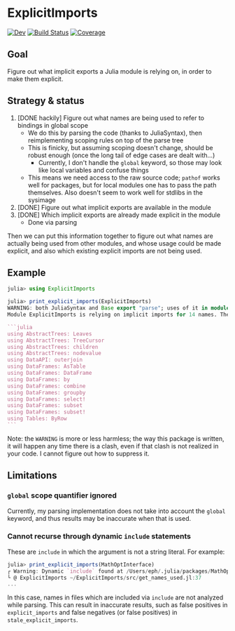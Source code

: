 # ExplicitImports

<!-- [![Stable](https://img.shields.io/badge/docs-stable-blue.svg)](https://ericphanson.github.io/ExplicitImports.jl/stable/) -->

[![Dev](https://img.shields.io/badge/docs-dev-blue.svg)](https://ericphanson.github.io/ExplicitImports.jl/dev/)
[![Build Status](https://github.com/ericphanson/ExplicitImports.jl/actions/workflows/CI.yml/badge.svg?branch=main)](https://github.com/ericphanson/ExplicitImports.jl/actions/workflows/CI.yml?query=branch%3Amain)
[![Coverage](https://codecov.io/gh/ericphanson/ExplicitImports.jl/branch/main/graph/badge.svg)](https://codecov.io/gh/ericphanson/ExplicitImports.jl)

## Goal

Figure out what implicit exports a Julia module is relying on, in order to make them explicit.

## Strategy & status

1. [DONE hackily] Figure out what names are being used to refer to bindings in global scope
   - We do this by parsing the code (thanks to JuliaSyntax), then reimplementing scoping rules on top of the parse tree
   - This is finicky, but assuming scoping doesn't change, should be robust enough (once the long tail of edge cases are dealt with...)
     - Currently, I don't handle the `global` keyword, so those may look like local variables and confuse things
   - This means we need access to the raw source code; `pathof` works well for packages, but for local modules one has to pass the path themselves. Also doesn't seem to work well for stdlibs in the sysimage
2. [DONE] Figure out what implicit exports are available in the module
3. [DONE] Which implicit exports are already made explicit in the module
   - Done via parsing

Then we can put this information together to figure out what names are actually being used from other modules, and whose usage could be made explicit, and also which existing explicit imports are not being used.

## Example

````julia
julia> using ExplicitImports

julia> print_explicit_imports(ExplicitImports)
WARNING: both JuliaSyntax and Base export "parse"; uses of it in module ExplicitImports must be qualified
Module ExplicitImports is relying on implicit imports for 14 names. These could be explicitly imported as follows:

```julia
using AbstractTrees: Leaves
using AbstractTrees: TreeCursor
using AbstractTrees: children
using AbstractTrees: nodevalue
using DataAPI: outerjoin
using DataFrames: AsTable
using DataFrames: DataFrame
using DataFrames: by
using DataFrames: combine
using DataFrames: groupby
using DataFrames: select!
using DataFrames: subset
using DataFrames: subset!
using Tables: ByRow
```

````

Note: the `WARNING` is more or less harmless; the way this package is written, it will happen any time there is a clash, even if that clash is not realized in your code. I cannot figure out how to suppress it.

## Limitations

### `global` scope quantifier ignored

Currently, my parsing implementation does not take into account the `global` keyword, and thus results may be inaccurate when that is used.

### Cannot recurse through dynamic `include` statements

These are `include` in which the argument is not a string literal. For example:

```julia
julia> print_explicit_imports(MathOptInterface)
┌ Warning: Dynamic `include` found at /Users/eph/.julia/packages/MathOptInterface/tpiUw/src/Test/Test.jl:631:9; not recursing
└ @ ExplicitImports ~/ExplicitImports/src/get_names_used.jl:37
...
```

In this case, names in files which are included via `include` are not analyzed while parsing.
This can result in inaccurate results, such as false positives in `explicit_imports` and false negatives (or false positives) in `stale_explicit_imports`.
